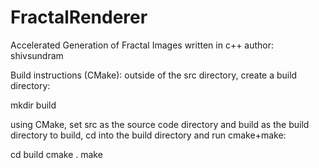 # FractalRenderer
Accelerated Generation of Fractal Images 
written in c++
author: shivsundram

Build instructions (CMake):
outside of the src directory, create a build directory:

mkdir build

using CMake, set src as the source code directory and build as the build directory
to build, cd into the build directory and run cmake+make:

cd build
cmake .
make
